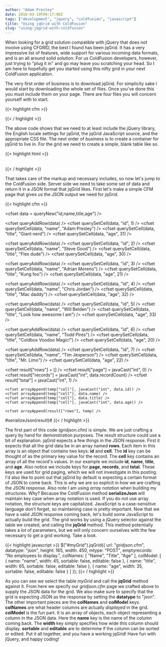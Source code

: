 ```yaml
---
author: "Adam Presley"
date: 2010-03-19T09:17:00Z
tags: ["development", "jquery", "coldfusion", "javascript"]
title: "Using jqGrid with ColdFusion"
slug: "using-jqgrid-with-coldfusion"
---
```


When looking for a grid solution compatible with jQuery that does not
involve using CFGRID, the best I found has been jqGrid. It has a very
impressive list of features, wide support for various incoming data
formats, and is an all around solid solution. For us ColdFusion
developers, however, just trying to "plug it in" and go may leave you
scratching your head. So I am here to hopefully get you started using
this nifty grid in your next ColdFusion application.

The very first order of business is to download jqGrid. For simplicity
sake I would start by downloading the whole set of files. Once you've
done this you must include them on your page. There are four files you
will concern yourself with to start.

{{< highlight cfm >}}
<script type="text/javascript" src="http://ajax.googleapis.com/ajax/libs/jquery/1.4.2/jquery.js"></script>
<script type="text/javascript" src="/js/jqgrid/i18n/grid.locale-en.js"></script>
<script type="text/javascript" src="/js/jqgrid/jquery.jqGrid.min.js"></script>

<link rel="stylesheet" href="/js/jqgrid/ui.jqgrid.css" type="text/css" />
{{< / highlight >}}

The above code shows that we need to at least include the jQuery
library, the English locale settings for jqGrid, the jqGrid JavaScript
source, and the appropriate CSS file. The next order of business is to
create a container for jqGrid to live in. For the grid we need to create
a simple, blank table like so.

{{< highlight html >}}
<table id="myGrid"></table>
{{< / highlight >}}

That takes care of the markup and necessary includes, so now let's jump
to the ColdFusion side. Server side we need to take some set of data and
return it in a JSON format that jqGrid likes. First let's make a simple
CFM page that gives us the JSON output we need for jqGrid.

{{< highlight cfm >}}
<cfsetting showdebugoutput="false" />

<cfset data = queryNew("id,name,title,age") />

<cfset queryAddRow(data) />
	<cfset querySetCell(data, "id", 1) />
	<cfset querySetCell(data, "name", "Adam Presley") />
	<cfset querySetCell(data, "title", "Giant nerd") />
	<cfset querySetCell(data, "age", 31) />

<cfset queryAddRow(data) />
	<cfset querySetCell(data, "id", 2) />
	<cfset querySetCell(data, "name", "Steve Good") />
	<cfset querySetCell(data, "title", "Flex dude") />
	<cfset querySetCell(data, "age", 30) />

<cfset queryAddRow(data) />
	<cfset querySetCell(data, "id", 3) />
	<cfset querySetCell(data, "name", "Adrian Moreno") />
	<cfset querySetCell(data, "title", "Kung foo") />
	<cfset querySetCell(data, "age", 21) />

<cfset queryAddRow(data) />
	<cfset querySetCell(data, "id", 4) />
	<cfset querySetCell(data, "name", "Chris Jordan") />
	<cfset querySetCell(data, "title", "Mac daddy") />
	<cfset querySetCell(data, "age", 32) />

<cfset queryAddRow(data) />
	<cfset querySetCell(data, "id", 5) />
	<cfset querySetCell(data, "name", "Will Belden") />
	<cfset querySetCell(data, "title", "Look how awesome I am") />
	<cfset querySetCell(data, "age", 33) />

<cfset queryAddRow(data) />
	<cfset querySetCell(data, "id", 6) />
	<cfset querySetCell(data, "name", "Todd Pires") />
	<cfset querySetCell(data, "title", "Coldbox Voodoo Magic!") />
	<cfset querySetCell(data, "age", 20) />

<cfset queryAddRow(data) />
	<cfset querySetCell(data, "id", 7) />
	<cfset querySetCell(data, "name", "Tim Jesperson") />
	<cfset querySetCell(data, "title", "Mr. Limo") />
	<cfset querySetCell(data, "age", 22) />

<cfset result = {} />

<cfset result["rows"] = [] />
<cfset result["page"] = javaCast("int", 0) />
<cfset result["records"] = javaCast("int", data.recordCount) />
<cfset result["total"] = javaCast("int", 1) />

<cfloop query="data">
	<cfset temp = {} />
	<cfset temp["id"] = javaCast("int", data.id) />
	<cfset temp["cell"] = [] />

	<cfset arrayAppend(temp["cell"], javaCast("int", data.id)) />
	<cfset arrayAppend(temp["cell"], data.name) />
	<cfset arrayAppend(temp["cell"], data.title) />
	<cfset arrayAppend(temp["cell"], javaCast("int", data.age)) />

	<cfset arrayAppend(result["rows"], temp) />
</cfloop>

<cfoutput>#serializeJson(result)#</cfoutput>
{{< / highlight >}}

The first part of this code (gridjson.cfm) is simple. We are just
crafting a query by hand for demonstration purposes. The result
structure could use a bit of explanation. jqGrid expects a few things in
the JSON response. First it expects that all the grid data be in an
array named **rows**. Each item in this array is an object that contains
two keys: **id** and **cell**. The **id** key can be thought of as the
primary key value for the record. The **cell** key contains an array of
all the record's values. In our example we include **id**, **name**,
**title**, and **age**. Also notice we include keys for **page**,
**records**, and **total**. These keys are used for grid paging, which
we will not investigate in this posting. I'd also like to point out that
jqGrid by default is expecting a certain format of JSON to come back.
This is why we are so explicit in how we are crafting the JSON response.
Also note I am using *array notation* when building my structures. Why?
Because the ColdFusion method **serializeJson** will maintain key case
when array notation is used. If you do not use array notation, the
structure keys are capitalized. JavaScript is a case-sensitive language
don't forget, so maintaining case is pretty important. Now that we have
a valid JSON response coming back, let's build some JavaScript to
actually build the grid. The grid works by using a jQuery selector
against the table we created, and calling the **jqGrid** method. This
method potentially takes a *lot* of parameters, but we will only concern
ourselves with the few necessary to get a grid working. Take a look.

{{< highlight javascript >}}
$("#myGrid").jqGrid({
	url: "gridjson.cfm",
	datatype: "json",
	height: 165,
	width: 450,
	mtype: "POST",
	emptyrecords: "No employees to display.",
	colNames: [ "Name", "Title", "Age" ],
	colModel: [
		{ name: "name", width: 45, sortable: false, editable: false },
		{ name: "title", width: 65, sortable: false, editable: false },
		{ name: "age", width: 35, sortable: false, editable: false }
	]
});
{{< / highlight >}}

As you can see we select the table *myGrid* and call the **jqGrid**
method against it. From here we specify our *gridjson.cfm* page we
crafted above to supply the JSON data for the grid. We also make sure to
specify that the grid is expecting JSON as the response by setting the
**datatype** to "json". The other important pieces are the **colNames**
and **colModel** keys. **colNames** are what header columns are actually
*displayed* in the grid. **colModel** is the fun part. It is an array of
objects, each object representing a column in the JSON data. Here the
**name** key is the name of the column coming back. The **width** key
simply specifies how wide this column should display. **sortable** and
**editable** are to determine if the column can be sorted or edited. Put
it all together, and you have a working jqGrid! Have fun with jQuery,
and happy coding!
